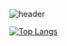![header](https://capsule-render.vercel.app/api?type=venom&color=random&text=Abyssmash&animation=twinkling&fontsize=40&fontColor=FF9BF5&desc=Hello,stranger?&descSize=20&descAlign=70&descAlignY=30)

[![Top Langs](https://github-readme-stats.vercel.app/api/top-langs/?username=anuraghazra&layout=donut)](https://github.com/anuraghazra/github-readme-stats)
